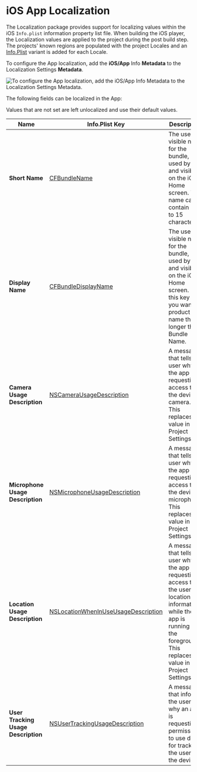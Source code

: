 # iOS App Localization

The Localization package provides support for localizing values within the iOS `Info.plist` information property list file. When building the iOS player, the Localization values are applied to the project during the post build step.
The projects' known regions are populated with the project Locales and an [Info.Plist](https://developer.apple.com/library/archive/documentation/General/Reference/InfoPlistKeyReference/Introduction/Introduction.html) variant is added for each Locale.

To configure the App localization, add the **iOS/App** Info **Metadata** to the Localization Settings **Metadata**.

![To configure the App localization, add the iOS/App Info Metadata to the Localization Settings Metadata.](images/iOSAppInfoMetadata.png)

The following fields can be localized in the App:

Values that are not set are left unlocalized and use their default values.

| **Name**                          | **Info.Plist Key** | **Description** |
| --------------------------------- | ------------------ | --------------- |
| **Short Name**                    | [CFBundleName](https://developer.apple.com/documentation/bundleresources/information_property_list/cfbundlename) | The user-visible name for the bundle, used by Siri and visible on the iOS Home screen. This name can contain up to 15 characters.
| **Display Name**                  | [CFBundleDisplayName](https://developer.apple.com/documentation/bundleresources/information_property_list/cfbundledisplayname) | The user-visible name for the bundle, used by Siri and visible on the iOS Home screen. Use this key if you want a product name that's longer than Bundle Name.
| **Camera Usage Description**      | [NSCameraUsageDescription](https://developer.apple.com/documentation/bundleresources/information_property_list/nscamerausagedescription) | A message that tells the user why the app is requesting access to the device’s camera. This replaces the value in the Project Settings.
| **Microphone Usage Description**  | [NSMicrophoneUsageDescription](https://developer.apple.com/documentation/bundleresources/information_property_list/nsmicrophoneusagedescription) | A message that tells the user why the app is requesting access to the device’s microphone. This replaces the value in the Project Settings.
| **Location Usage Description**    | [NSLocationWhenInUseUsageDescription](https://developer.apple.com/documentation/bundleresources/information_property_list/nslocationwheninuseusagedescription) | A message that tells the user why the app is requesting access to the user’s location information while the app is running in the foreground. This replaces the value in the Project Settings.
| **User Tracking Usage Description** | [NSUserTrackingUsageDescription](https://developer.apple.com/documentation/bundleresources/information_property_list/nsusertrackingusagedescription) | A message that informs the user why an app is requesting permission to use data for tracking the user or the device. |
